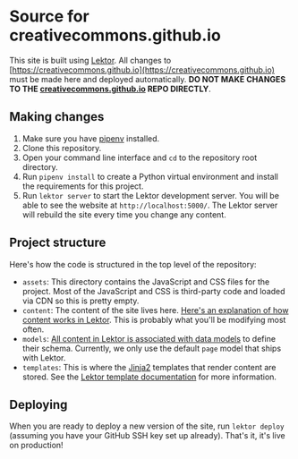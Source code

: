 # Source for creativecommons.github.io

This site is built using [Lektor](https://www.getlektor.com/). All changes to [https://creativecommons.github.io](https://creativecommons.github.io) must be made here and deployed automatically. **DO NOT MAKE CHANGES TO THE [creativecommons.github.io](https://github.com/creativecommons/creativecommons.github.io) REPO DIRECTLY**.

## Making changes

1. Make sure you have [pipenv](https://pipenv.readthedocs.io/en/latest/) installed.
1. Clone this repository.
1. Open your command line interface and `cd` to the repository root directory.
1. Run `pipenv install` to create a Python virtual environment and install the requirements for this project.
1. Run `lektor server` to start the Lektor development server. You will be able to see the website at `http://localhost:5000/`. The Lektor server will rebuild the site every time you change any content.

## Project structure

Here's how the code is structured in the top level of the repository:  
- `assets`: This directory contains the JavaScript and CSS files for the project. Most of the JavaScript and CSS is third-party code and loaded via CDN so this is pretty empty.
- `content`: The content of the site lives here. [Here's an explanation of how content works in Lektor](https://www.getlektor.com/docs/content/). This is probably what you'll be modifying most often.
- `models`: [All content in Lektor is associated with data models](https://www.getlektor.com/docs/models/) to define their schema. Currently, we only use the default `page` model that ships with Lektor.
- `templates`: This is where the [Jinja2](http://jinja.pocoo.org/) templates that render content are stored. See the [Lektor template documentation](https://www.getlektor.com/docs/templates/) for more information.

## Deploying

When you are ready to deploy a new version of the site, run `lektor deploy` (assuming you have your GitHub SSH key set up already). That's it, it's live on production!
